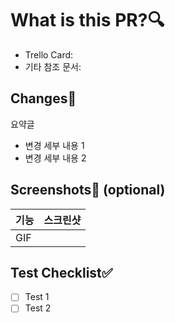# What is this PR?🔍

- Trello Card:
- 기타 참조 문서:

## Changes📝

요약글

- 변경 세부 내용 1
- 변경 세부 내용 2

## Screenshots📸 (optional)

|기능|스크린샷|
|---|-------|
|GIF||

## Test Checklist✅


- [ ] Test 1
- [ ] Test 2
